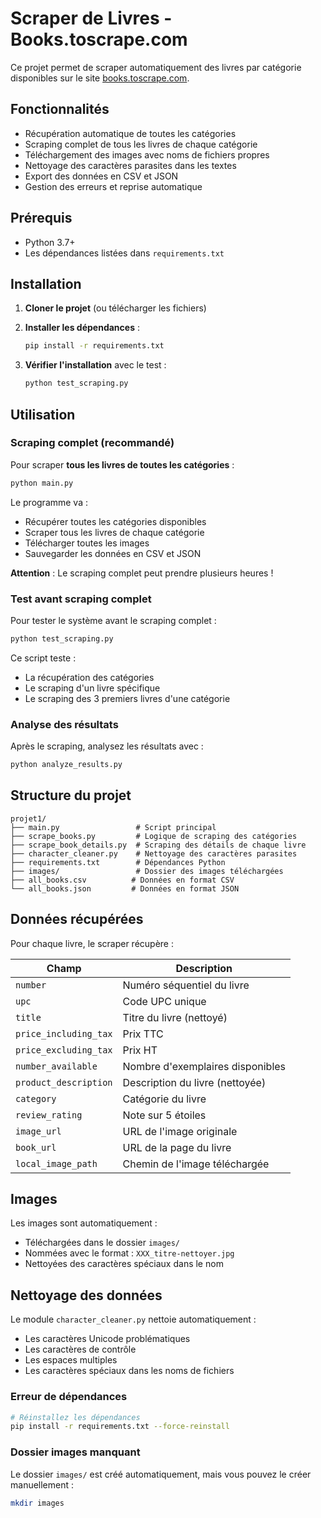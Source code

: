 # Scraper de Livres - Books.toscrape.com

Ce projet permet de scraper automatiquement des livres par catégorie disponibles sur le site [books.toscrape.com](https://books.toscrape.com).

## Fonctionnalités

- Récupération automatique de toutes les catégories
- Scraping complet de tous les livres de chaque catégorie
- Téléchargement des images avec noms de fichiers propres
- Nettoyage des caractères parasites dans les textes
- Export des données en CSV et JSON
- Gestion des erreurs et reprise automatique

## Prérequis

- Python 3.7+
- Les dépendances listées dans `requirements.txt`

## Installation

1. **Cloner le projet** (ou télécharger les fichiers)

2. **Installer les dépendances** :
   ```bash
   pip install -r requirements.txt
   ```

3. **Vérifier l'installation** avec le test :
   ```bash
   python test_scraping.py
   ```

## Utilisation

### Scraping complet (recommandé)

Pour scraper **tous les livres de toutes les catégories** :

```bash
python main.py
```

Le programme va :
- Récupérer toutes les catégories disponibles
- Scraper tous les livres de chaque catégorie
- Télécharger toutes les images
- Sauvegarder les données en CSV et JSON

 **Attention** : Le scraping complet peut prendre plusieurs heures !

### Test avant scraping complet

Pour tester le système avant le scraping complet :

```bash
python test_scraping.py
```

Ce script teste :
- La récupération des catégories
- Le scraping d'un livre spécifique
- Le scraping des 3 premiers livres d'une catégorie

### Analyse des résultats

Après le scraping, analysez les résultats avec :

```bash
python analyze_results.py
```

## Structure du projet

```
projet1/
├── main.py                 # Script principal
├── scrape_books.py         # Logique de scraping des catégories
├── scrape_book_details.py  # Scraping des détails de chaque livre
├── character_cleaner.py    # Nettoyage des caractères parasites
├── requirements.txt        # Dépendances Python
├── images/                 # Dossier des images téléchargées
├── all_books.csv          # Données en format CSV
└── all_books.json         # Données en format JSON
```

## Données récupérées

Pour chaque livre, le scraper récupère :

| Champ | Description |
|-------|-------------|
| `number` | Numéro séquentiel du livre |
| `upc` | Code UPC unique |
| `title` | Titre du livre (nettoyé) |
| `price_including_tax` | Prix TTC |
| `price_excluding_tax` | Prix HT |
| `number_available` | Nombre d'exemplaires disponibles |
| `product_description` | Description du livre (nettoyée) |
| `category` | Catégorie du livre |
| `review_rating` | Note sur 5 étoiles |
| `image_url` | URL de l'image originale |
| `book_url` | URL de la page du livre |
| `local_image_path` | Chemin de l'image téléchargée |

## Images

Les images sont automatiquement :
- Téléchargées dans le dossier `images/`
- Nommées avec le format : `XXX_titre-nettoyer.jpg`
- Nettoyées des caractères spéciaux dans le nom

## Nettoyage des données

Le module `character_cleaner.py` nettoie automatiquement :
- Les caractères Unicode problématiques
- Les caractères de contrôle
- Les espaces multiples
- Les caractères spéciaux dans les noms de fichiers

### Erreur de dépendances
```bash
# Réinstallez les dépendances
pip install -r requirements.txt --force-reinstall
```

### Dossier images manquant
Le dossier `images/` est créé automatiquement, mais vous pouvez le créer manuellement :
```bash
mkdir images
```
